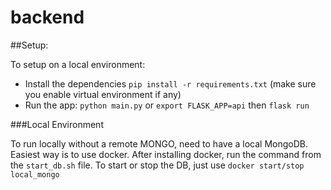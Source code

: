 # backend

##Setup:

To setup on a local environment:

- Install the dependencies
  `pip install -r requirements.txt` (make sure you enable virtual environment if any)
- Run the app:
    `python main.py` or `export FLASK_APP=api` then `flask run`

###Local Environment

To run locally without a remote MONGO, need to have a local MongoDB.
Easiest way is to use docker.
After installing docker, run the command from the `start_db.sh`
file.
To start or stop the DB, just use `docker start/stop local_mongo`
